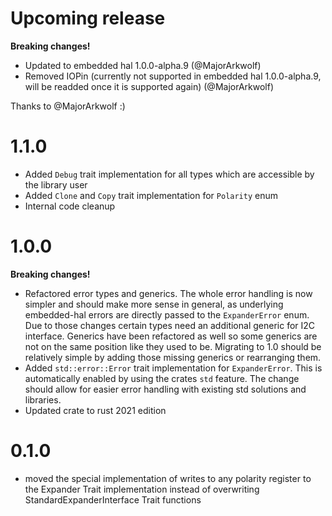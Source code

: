 # Upcoming release
**Breaking changes!**
- Updated to embedded hal 1.0.0-alpha.9 (@MajorArkwolf)
- Removed IOPin (currently not supported in embedded hal 1.0.0-alpha.9, will be readded once it is supported again) (@MajorArkwolf)

Thanks to @MajorArkwolf :)

# 1.1.0
- Added `Debug` trait implementation for all types which are accessible by the library user
- Added `Clone` and `Copy` trait implementation for `Polarity` enum
- Internal code cleanup

# 1.0.0
**Breaking changes!**
- Refactored error types and generics. The whole error handling is now simpler and should make more sense in general, as underlying embedded-hal errors are directly passed to the `ExpanderError` enum. Due to those changes certain types need an additional generic for I2C interface. Generics have been refactored as well so some generics are not on the same position like they used to be. Migrating to 1.0 should be relatively simple by adding those missing generics or rearranging them.
- Added `std::error::Error` trait implementation for `ExpanderError`. This is automatically enabled by using the crates `std` feature. The change should allow for easier error handling with existing std solutions and libraries.
- Updated crate to rust 2021 edition

# 0.1.0
- moved the special implementation of writes to any polarity register to the Expander Trait implementation instead of overwriting StandardExpanderInterface Trait functions

